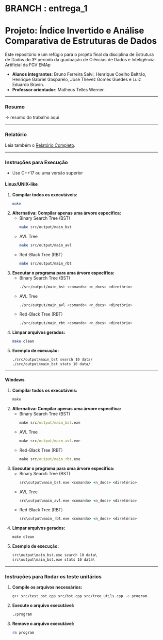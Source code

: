 # BRANCH : entrega_1

# Projeto: Índice Invertido e Análise Comparativa de Estruturas de Dados

Este repositório é um refúgio para o projeto final da disciplina de Estrutura de Dados do 3º período da graduação de Ciências de Dados e Inteligência Artificial da FGV EMAp

* **Alunos integrantes**: Bruno Ferreira Salvi, Henrique Coelho Beltrão, Henrique Gabriel Gasparelo, José Thevez Gomes Guedes e Luiz Eduardo Bravin.
* **Professor orientador**: Matheus Telles Werner.

---
### Resumo
-> resumo do trabalho aqui

---
### Relatório
Leia também o [Relatório Completo](docs/relatorio.md).

---
### Instruções para Execução

- Use C++17 ou uma versão superior

#### Linux/UNIX-like

1. **Compilar todos os executáveis:**
    ```bash
    make
    ```
2. **Alternativa: Compilar apenas uma árvore específica:**
     - Binary Search Tree (BST)
          ```bash
          make src/output/main_bst
          ```
     - AVL Tree
          ```bash
          make src/output/main_avl
          ```
     - Red-Black Tree (RBT)
          ```bash
          make src/output/main_rbt
          ```
3. **Executar o programa para uma árvore específica:**
     - Binary Search Tree (BST)
          ```bash
          ./src/output/main_bst <comando> <n_docs> <diretório>
          ```
     - AVL Tree
          ```bash
          ./src/output/main_avl <comando> <n_docs> <diretório>
          ```
     - Red-Black Tree (RBT)
          ```bash
          ./src/output/main_rbt <comando> <n_docs> <diretório>
          ```
4. **Limpar arquivos gerados:**
     ```bash
     make clean
     ```
5. **Exemplo de execução:**
     ```bash
     ./src/output/main_bst search 10 data/
     ./src/output/main_bst stats 10 data/
     ```

---

#### Windows

1. **Compilar todos os executáveis:**
    ```cmd
    make
    ```
2. **Alternativa: Compilar apenas uma árvore específica:**
     - Binary Search Tree (BST)
          ```cmd
          make src/output/main_bst.exe
          ```
     - AVL Tree
          ```cmd
          make src/output/main_avl.exe
          ```
     - Red-Black Tree (RBT)
          ```cmd
          make src/output/main_rbt.exe
          ```
3. **Executar o programa para uma árvore específica:**
     - Binary Search Tree (BST)
          ```cmd
          src\output\main_bst.exe <comando> <n_docs> <diretório>
          ```
     - AVL Tree
          ```cmd
          src\output\main_avl.exe <comando> <n_docs> <diretório>
          ```
     - Red-Black Tree (RBT)
          ```cmd
          src\output\main_rbt.exe <comando> <n_docs> <diretório>
          ```
4. **Limpar arquivos gerados:**
     ```cmd
     make clean
     ```
5. **Exemplo de execução:**
     ```cmd
     src\output\main_bst.exe search 10 data\
     src\output\main_bst.exe stats 10 data\
     ```

---
### Instruções para Rodar os teste unitários

1. **Compile os arquivos necessários:**
     ```bash
     g++ src/test_bst.cpp src/bst.cpp src/tree_utils.cpp -o program
     ```
2. **Execute o arquivo executável:**
     ```bash
     ./program
     ```
3. **Remove o arquivo executável:**
     ```bash
     rm program
     ```
